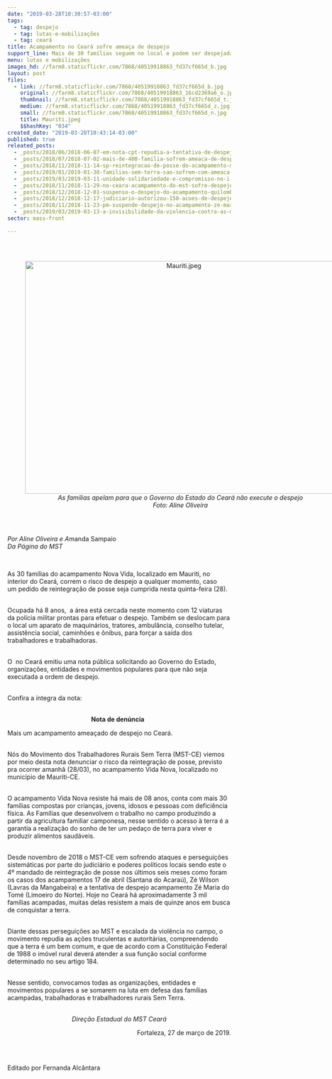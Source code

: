```yaml
---
date: "2019-03-28T10:30:57-03:00"
tags:
  - tag: despejo
  - tag: lutas-e-mobilizações
  - tag: ceará
title: Acampamento no Ceará sofre ameaça de despejo
support_line: Mais de 30 famílias seguem no local e podem ser despejadas a qualquer momento
menu: lutas e mobilizações
images_hd: //farm8.staticflickr.com/7868/40519918863_fd37cf665d_b.jpg
layout: post
files:
  - link: //farm8.staticflickr.com/7868/40519918863_fd37cf665d_b.jpg
    original: //farm8.staticflickr.com/7868/40519918863_16cd2369a6_o.jpg
    thumbnail: //farm8.staticflickr.com/7868/40519918863_fd37cf665d_t.jpg
    medium: //farm8.staticflickr.com/7868/40519918863_fd37cf665d_z.jpg
    small: //farm8.staticflickr.com/7868/40519918863_fd37cf665d_n.jpg
    title: Mauriti.jpeg
    $$hashKey: "034"
created_date: "2019-03-28T10:43:14-03:00"
published: true
releated_posts:
  - _posts/2018/06/2018-06-07-em-nota-cpt-repudia-a-tentativa-de-despejo-de-96-familias-do-assentamento-nova-conquista-no-mt.md
  - _posts/2018/07/2018-07-02-mais-de-400-familia-sofrem-ameaca-de-despejo-em-jaciara-mt.md
  - _posts/2018/11/2018-11-14-sp-reintegracao-de-posse-do-acampamento-marielle-vive-e-adiado.md
  - _posts/2019/01/2019-01-30-familias-sem-terra-sao-sofrem-com-ameaca-de-despejo-em-tocantis.md
  - _posts/2019/03/2019-03-11-unidade-solidariedade-e-compromisso-no-i-encontro-dos-amigos-as-do-mst-no-ceara.md
  - _posts/2018/11/2018-11-29-no-ceara-acampamento-do-mst-sofre-despejo.md
  - _posts/2018/12/2018-12-01-suspenso-o-despejo-do-acampamento-quilombo-campo-grande.md
  - _posts/2018/12/2018-12-17-judiciario-autorizou-150-acoes-de-despejo-contra-mst-em-2018-veja-numeros-por-estado.md
  - _posts/2018/11/2018-11-23-pm-suspende-despejo-no-acampamento-ze-maria-do-tome-e-familias-seguem-na-resistencia.md
  - _posts/2019/03/2019-03-13-a-invisibilidade-da-violencia-contra-as-mulheres-do-campo-e-das-florestas.md
sector: mass-front

---
```

<p>&nbsp;</p>

<div style="text-align:center">
<figure class="image" style="display:inline-block"><img alt="Mauriti.jpeg" height="525" src="//farm8.staticflickr.com/7868/40519918863_fd37cf665d_b.jpg" width="700" />
<figcaption><em>As fam&iacute;lias apelam para que o Governo do Estado do Cear&aacute; n&atilde;o execute o despejo<br />
Foto: Aline Oliveira</em></figcaption>
</figure>
</div>

<p>&nbsp;</p>

<p><em>Por Aline Oliveira e A</em>manda Sampaio<br />
<em>Da P&aacute;gina do MST</em></p>

<p>&nbsp;</p>

<p>As 30 fam&iacute;lias do acampamento Nova Vida, localizado em Mauriti, no interior do Cear&aacute;, correm o risco de despejo a qualquer momento, caso um&nbsp;pedido de reintegra&ccedil;&atilde;o de posse seja cumprida nesta quinta-feira (28).</p>

<p><br />
Ocupada h&aacute; 8 anos,&nbsp; a &aacute;rea est&aacute; cercada neste momento com 12 viaturas da pol&iacute;cia militar prontas para efetuar o despejo. Tamb&eacute;m se deslocam para o local um aparato de maquin&aacute;rios, tratores, ambul&acirc;ncia, conselho tutelar, assist&ecirc;ncia social, caminh&otilde;es e &ocirc;nibus, para for&ccedil;ar a sa&iacute;da dos trabalhadores e trabalhadoras.</p>

<p><br />
O&nbsp; no Cear&aacute; emitiu uma nota p&uacute;blica solicitando ao Governo do Estado, organiza&ccedil;&otilde;es, entidades e movimentos populares para que n&atilde;o seja executada a ordem de despejo.<br />
&nbsp;</p>

<p>Confira a &iacute;ntegra da nota:<br />
&nbsp;</p>

<p style="text-align: center;"><strong>Nota de den&uacute;ncia &nbsp;</strong></p>

<p>Mais um acampamento amea&ccedil;ado de despejo no Cear&aacute;.<br />
&nbsp;</p>

<p>N&oacute;s do Movimento dos Trabalhadores Rurais Sem Terra (MST-CE) viemos por meio desta nota denunciar o risco da reintegra&ccedil;&atilde;o de posse, previsto pra ocorrer amanh&atilde; (28/03), no acampamento Vida Nova, localizado no munic&iacute;pio de Mauriti-CE.<br />
&nbsp;</p>

<p>O acampamento Vida Nova resiste h&aacute; mais de 08 anos, conta com mais 30 fam&iacute;lias compostas por crian&ccedil;as, jovens, idosos e pessoas com defici&ecirc;ncia f&iacute;sica. As Fam&iacute;lias que desenvolvem o trabalho no campo produzindo a partir da agricultura familiar camponesa, nesse sentido o acesso &agrave; terra &eacute; a garantia a realiza&ccedil;&atilde;o do sonho de ter um peda&ccedil;o de terra para viver e produzir alimentos saud&aacute;veis.<br />
&nbsp;</p>

<p>Desde novembro de 2018 o MST-CE vem sofrendo ataques e persegui&ccedil;&otilde;es sistem&aacute;ticas por parte do judici&aacute;rio e poderes pol&iacute;ticos locais sendo este o 4&ordm; mandado de reintegra&ccedil;&atilde;o de posse nos &uacute;ltimos seis meses como foram os casos dos acampamentos 17 de abril (Santana do Acara&uacute;), Z&eacute; Wilson (Lavras da Mangabeira) e a tentativa de despejo acampamento Z&eacute; Maria do Tom&eacute; (Limoeiro do Norte). Hoje no Cear&aacute; h&aacute; aproximadamente 3 mil fam&iacute;lias acampadas, muitas delas resistem a mais de quinze anos em busca de conquistar a terra. &nbsp;<br />
&nbsp;</p>

<p>Diante dessas persegui&ccedil;&otilde;es ao MST e escalada da viol&ecirc;ncia no campo, o movimento repudia as a&ccedil;&otilde;es truculentas e autorit&aacute;rias, compreendendo que a terra &eacute; um bem comum, e que de acordo com a Constitui&ccedil;&atilde;o Federal de 1988 o im&oacute;vel rural dever&aacute; atender a sua fun&ccedil;&atilde;o social conforme determinado no seu artigo 184.&nbsp; &nbsp;<br />
&nbsp;</p>

<p>Nesse sentido, convocamos todas as organiza&ccedil;&otilde;es, entidades e movimentos populares a se somarem na luta em defesa das fam&iacute;lias acampadas, trabalhadoras e trabalhadores rurais Sem Terra.<br />
&nbsp;</p>

<p style="text-align: center;"><em>Dire&ccedil;&atilde;o Estadual do MST Cear&aacute;</em></p>

<p style="text-align: right;">Fortaleza, 27 de mar&ccedil;o de 2019.<br />
&nbsp;</p>

<p style="text-align: right;">&nbsp;</p>

<p>Editado por Fernanda Alc&acirc;ntara</p>
